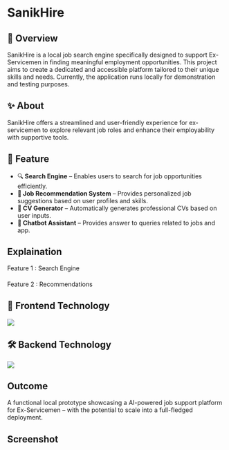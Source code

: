 <h1>SanikHire</h1>
</center>
<h2>📌 Overview</h2>
<p>
SanikHire is a local job search engine specifically designed to support Ex-Servicemen in finding meaningful employment opportunities.
This project aims to create a dedicated and accessible platform tailored to their unique skills and needs.
Currently, the application runs locally for demonstration and testing purposes.
</p>

## ✨ About
SanikHire offers a streamlined and user-friendly experience for ex-servicemen to explore relevant job roles and enhance their employability with supportive tools.

## 🚀 Feature

<ul>
  <li>🔍<b> Search Engine</b> – Enables users to search for job opportunities efficiently.</li>
  <li>🤖<b> Job Recommendation System</b> – Provides personalized job suggestions based on user profiles and skills.</li>
  <li>📄<b> CV Generator</b> – Automatically generates professional CVs based on user inputs.</li>
  <li>💬<b> Chatbot Assistant</b> – Provides answer to queries related to jobs and app.</li>
</ul>

## Explaination 
Feature 1 : Search Engine
<h4></h4>

Feature 2 : Recommendations
<h4></h4>

## 🎨 Frontend Technology
<p align="left">
  <a href="https://skillicons.dev">
    <img src="https://skillicons.dev/icons?i=html,css,js,react" />
  </a>
</p>

## 🛠️ Backend Technology
<p align="left">
  <a href="https://skillicons.dev">
    <img src="https://skillicons.dev/icons?i=python,scikitlearn,flask,mongodb,jupyternotebook" />
  </a>
</p>


## Outcome
A functional local prototype showcasing a AI-powered job support platform for Ex-Servicemen – with the potential to scale into a full-fledged deployment.

## Screenshot
